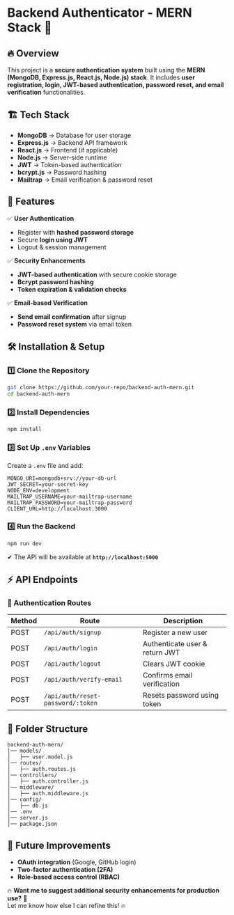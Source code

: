 # **Backend Authenticator - MERN Stack 🚀**

## 🔥 **Overview**
This project is a **secure authentication system** built using the **MERN (MongoDB, Express.js, React.js, Node.js) stack**. It includes **user registration, login, JWT-based authentication, password reset, and email verification** functionalities.

## 🏗 **Tech Stack**
- **MongoDB** → Database for user storage  
- **Express.js** → Backend API framework  
- **React.js** → Frontend (if applicable)  
- **Node.js** → Server-side runtime  
- **JWT** → Token-based authentication  
- **bcrypt.js** → Password hashing  
- **Mailtrap** → Email verification & password reset  

## 🚀 **Features**
✅ **User Authentication**
- Register with **hashed password storage**
- Secure **login using JWT**
- Logout & session management  

✅ **Security Enhancements**
- **JWT-based authentication** with secure cookie storage  
- **Bcrypt password hashing**  
- **Token expiration & validation checks**  

✅ **Email-based Verification**
- **Send email confirmation** after signup  
- **Password reset system** via email token  

## 🛠 **Installation & Setup**
### **1️⃣ Clone the Repository**
```sh
git clone https://github.com/your-repo/backend-auth-mern.git
cd backend-auth-mern
```

### **2️⃣ Install Dependencies**
```sh
npm install
```

### **3️⃣ Set Up `.env` Variables**
Create a `.env` file and add:
```
MONGO_URI=mongodb+srv://your-db-url
JWT_SECRET=your-secret-key
NODE_ENV=development
MAILTRAP_USERNAME=your-mailtrap-username
MAILTRAP_PASSWORD=your-mailtrap-password
CLIENT_URL=http://localhost:3000
```

### **4️⃣ Run the Backend**
```sh
npm run dev
```
✔ The API will be available at **`http://localhost:5000`**  

## ⚡ **API Endpoints**
### **🔑 Authentication Routes**
| Method | Route | Description |
|--------|-------|------------|
| POST | `/api/auth/signup` | Register a new user |
| POST | `/api/auth/login` | Authenticate user & return JWT |
| POST | `/api/auth/logout` | Clears JWT cookie |
| POST | `/api/auth/verify-email` | Confirms email verification |
| POST | `/api/auth/reset-password/:token` | Resets password using token |

## 📜 **Folder Structure**
```
backend-auth-mern/
│── models/
│   ├── user.model.js
│── routes/
│   ├── auth.routes.js
│── controllers/
│   ├── auth.controller.js
│── middleware/
│   ├── auth.middleware.js
│── config/
│   ├── db.js
│── .env
│── server.js
│── package.json
```

## 🚀 **Future Improvements**
- **OAuth integration** (Google, GitHub login)  
- **Two-factor authentication (2FA)**  
- **Role-based access control (RBAC)**  

🔥 **Want me to suggest additional security enhancements for production use?** 🚀  
Let me know how else I can refine this! 🔥  
